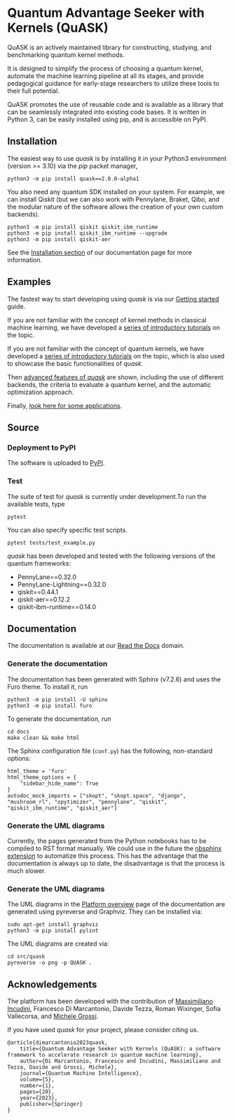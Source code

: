 # Quantum Advantage Seeker with Kernels (QuASK)

QuASK is an actively maintained library for constructing, studying, and benchmarking quantum kernel methods.

It is designed to simplify the process of choosing a quantum kernel, automate the machine learning pipeline at all its stages, and provide pedagogical guidance for early-stage researchers to utilize these tools to their full potential.

QuASK promotes the use of reusable code and is available as a library that can be seamlessly integrated into existing code bases. It is written in Python 3, can be easily installed using pip, and is accessible on PyPI.

## Installation 

The easiest way to use *quask* is by installing it in your Python3
environment (version >= 3.10) via the *pip* packet manager,

    python3 -m pip install quask==2.0.0-alpha1

You also need any quantum SDK installed on your system. For example, we can install Qiskit (but we can also work with Pennylane, Braket, Qibo, and the modular nature of the software allows the creation of your own custom backends).

    python3 -m pip install qiskit qiskit_ibm_runtime
    python3 -m pip install qiskit_ibm_runtime --upgrade
    python3 -m pip install qiskit-aer

See the [Installation section](https://quask.readthedocs.io/en/latest/installation.html) 
of our documentation page for more information.

## Examples

The fastest way to start developing using _quask_ is via our [Getting started](https://quask.readthedocs.io/en/latest/getting_started.html) guide.

If you are not familiar with the concept of kernel methods in classical machine learning, we have developed a [series of introductory tutorials](https://quask.readthedocs.io/en/latest/tutorials_classical/index.html) on the topic. 

If you are not familiar with the concept of quantum kernels, we have developed a [series of introductory tutorials](https://quask.readthedocs.io/en/latest/tutorials_quantum/index.html) on the topic, which is also used to showcase the basic functionalities of _quask_. 

Then [advanced features of _quask_](https://quask.readthedocs.io/en/latest/tutorials_quask/index.html) are shown, including the use of different backends, the criteria to evaluate a quantum kernel, and the automatic optimization approach.

Finally, [look here for some applications](https://quask.readthedocs.io/en/latest/tutorials_applications/index.html). 


## Source 


### Deployment to PyPI

The software is uploaded to [PyPI](https://pypi.org/project/quask/).

### Test

The suite of test for _quask_ is currently under development.To run the available tests, type 

    pytest


You can also specify specific test scripts.

    pytest tests/test_example.py

 _quask_ has been developed and tested with the following versions of the quantum frameworks: 

* PennyLane==0.32.0
* PennyLane-Lightning==0.32.0
* qiskit==0.44.1
* qiskit-aer==0.12.2
* qiskit-ibm-runtime==0.14.0


## Documentation 

The documentation is available at our [Read the Docs](https://quask.readthedocs.io/en/latest/) domain. 

### Generate the documentation

The documentation has been generated with Sphinx (v7.2.6) and uses the Furo theme. To install it, run

    python3 -m pip install -U sphinx
    python3 -m pip install furo

To generate the documentation, run

    cd docs
    make clean && make html

The Sphinx configuration file (`conf.py`) has the following, non-standard options:

    html_theme = 'furo'
    html_theme_options = {
        "sidebar_hide_name": True
    }
    autodoc_mock_imports = ["skopt", "skopt.space", "django", "mushroom_rl", "opytimizer", "pennylane", "qiskit", "qiskit_ibm_runtime", "qiskit_aer"]

### Generate the UML diagrams

Currently, the pages generated from the Python notebooks has to be compiled to RST format manually. We could use in the future the [nbsphinx extension](https://docs.readthedocs.io/en/stable/guides/jupyter.html) to automatize this process. This has the advantage that the documentation is always up to date, the disadvantage is that the process is much slower. 

### Generate the UML diagrams

The UML diagrams in the [Platform overview](https://quask.readthedocs.io/en/latest/platform_overview.html) page of the documentation are generated using pyreverse and Graphviz. They can be installed via:

    sudo apt-get install graphviz
    python3 -m pip install pylint

The UML diagrams are created via: 

    cd src/quask
    pyreverse -o png -p QUASK .


## Acknowledgements

The platform has been developed with the contribution of [Massimiliano Incudini](https://incud.github.io), Francesco Di Marcantonio, Davide Tezza, Roman Wixinger, Sofia Vallecorsa, and [Michele Grossi](https://scholar.google.com/citations?user=cnfcO7cAAAAJ&hl=en). 

If you have used _quask_ for your project, please consider citing us.

    @article{dimarcantonio2023quask,
        title={Quantum Advantage Seeker with Kernels (QuASK): a software framework to accelerate research in quantum machine learning},
        author={Di Marcantonio, Francesco and Incudini, Massimiliano and Tezza, Davide and Grossi, Michele},
        journal={Quantum Machine Intelligence},
        volume={5},
        number={1},
        pages={20},
        year={2023},
        publisher={Springer}
    }
